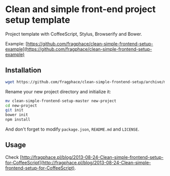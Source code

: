 Clean and simple front-end project setup template
===========================

Project template with CoffeeScript, Stylus, Browserify and Bower.

Example: [https://github.com/fragphace/clean-simple-frontend-setup-example](https://github.com/fragphace/clean-simple-frontend-setup-example)

## Installation

```sh
wget https://github.com/fragphace/clean-simple-frontend-setup/archive/master.zip -O tmp.zip; unzip tmp.zip; rm tmp.zip;
```

Rename your new project directory and initialize it:

```sh
mv clean-simple-frontend-setup-master new-project
cd new-project
git init
bower init
npm install
```

And don't forget to modify `package.json`, `README.md` and `LICENSE`.

## Usage

Check [http://fragphace.pl/blog/2013-08-24-Clean-simple-frontend-setup-for-CoffeeScript](http://fragphace.pl/blog/2013-08-24-Clean-simple-frontend-setup-for-CoffeeScript).
